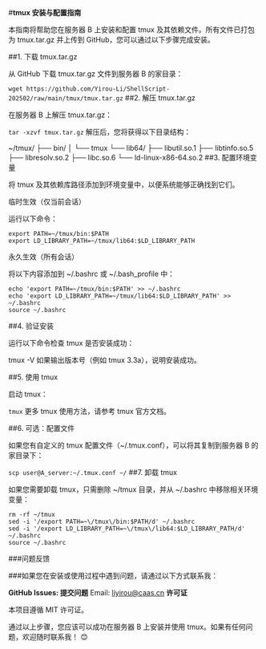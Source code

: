#**tmux 安装与配置指南**

本指南将帮助您在服务器 B 上安装和配置 tmux 及其依赖文件。所有文件已打包为 tmux.tar.gz 并上传到 GitHub，您可以通过以下步骤完成安装。

##1. 下载 tmux.tar.gz

从 GitHub 下载 tmux.tar.gz 文件到服务器 B 的家目录：

`wget https://github.com/Yirou-Li/ShellScript-202502/raw/main/tmux/tmux.tar.gz`
##2. 解压 tmux.tar.gz

在服务器 B 上解压 tmux.tar.gz：

`tar -xzvf tmux.tar.gz`
解压后，您将获得以下目录结构：

~/tmux/
├── bin/
│   └── tmux
└── lib64/
    ├── libutil.so.1
    ├── libtinfo.so.5
    ├── libresolv.so.2
    ├── libc.so.6
    └── ld-linux-x86-64.so.2
##3. 配置环境变量

将 tmux 及其依赖库路径添加到环境变量中，以便系统能够正确找到它们。

临时生效（仅当前会话）

运行以下命令：
```
export PATH=~/tmux/bin:$PATH
export LD_LIBRARY_PATH=~/tmux/lib64:$LD_LIBRARY_PATH
```
永久生效（所有会话）

将以下内容添加到 ~/.bashrc 或 ~/.bash_profile 中：
```
echo 'export PATH=~/tmux/bin:$PATH' >> ~/.bashrc
echo 'export LD_LIBRARY_PATH=~/tmux/lib64:$LD_LIBRARY_PATH' >> ~/.bashrc
source ~/.bashrc
```
##4. 验证安装

运行以下命令检查 tmux 是否安装成功：

tmux -V
如果输出版本号（例如 tmux 3.3a），说明安装成功。

##5. 使用 tmux

启动 tmux：

`tmux`
更多 tmux 使用方法，请参考 tmux 官方文档。

##6. 可选：配置文件

如果您有自定义的 tmux 配置文件（~/.tmux.conf），可以将其复制到服务器 B 的家目录下：

`scp user@A_server:~/.tmux.conf ~/`
##7. 卸载 tmux

如果您需要卸载 tmux，只需删除 ~/tmux 目录，并从 ~/.bashrc 中移除相关环境变量：
```
rm -rf ~/tmux
sed -i '/export PATH=~\/tmux\/bin:$PATH/d' ~/.bashrc
sed -i '/export LD_LIBRARY_PATH=~\/tmux\/lib64:$LD_LIBRARY_PATH/d' ~/.bashrc
source ~/.bashrc
```
###问题反馈

###如果您在安装或使用过程中遇到问题，请通过以下方式联系我：

**GitHub Issues: 提交问题**
Email: liyirou@caas.cn
**许可证**

本项目遵循 MIT 许可证。

通过以上步骤，您应该可以成功在服务器 B 上安装并使用 tmux。如果有任何问题，欢迎随时联系我！ 😊
